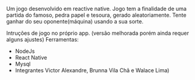 Um jogo desenvolvido em reactive native. Jogo tem a finalidade de uma partida do famoso, pedra papel e tesoura, gerado aleatoriamente. Tente ganhar do seu oponente(máquina) usando a sua sorte.

Intruções de jogo no próprio app.
(versão melhorada porém ainda requer alguns ajustes)
Ferramentas:
  - NodeJs
  - React Native
  - Mysql
  - Integrantes Victor Alexandre, Brunna Vila Chã e Walace Lima)
